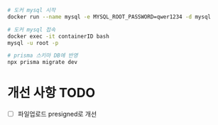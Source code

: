 
```sh
# 도커 mysql 시작
docker run --name mysql -e MYSQL_ROOT_PASSWORD=qwer1234 -d mysql

# 도커 mysql 접속
docker exec -it containerID bash
mysql -u root -p

# prisma 스키마 DB에 반영
npx prisma migrate dev
```

# 개선 사항 TODO

- [ ] 파일업로드 presigned로 개선